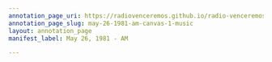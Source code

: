 ```yaml
---
annotation_page_uri: https://radiovenceremos.github.io/radio-venceremos-english/annotations/may-26-1981-am-canvas-1-music.json
annotation_page_slug: may-26-1981-am-canvas-1-music
layout: annotation_page
manifest_label: May 26, 1981 - AM

---
```

